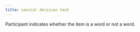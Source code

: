 ```yaml
---
title: Lexical decision task
---
```

Participant indicates whether the item is a word or not a word.
